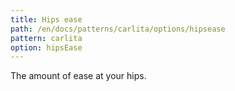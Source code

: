 ```yaml
---
title: Hips ease
path: /en/docs/patterns/carlita/options/hipsease
pattern: carlita
option: hipsEase
---
```


The amount of ease at your hips.